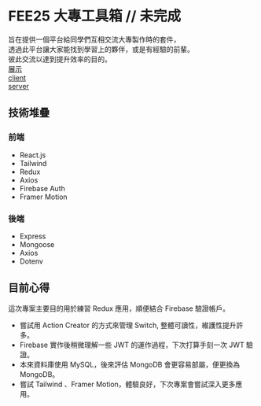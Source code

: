 # FEE25 大專工具箱 // 未完成
旨在提供一個平台給同學們互相交流大專製作時的套件，<br/>
透過此平台讓大家能找到學習上的夥伴，或是有經驗的前輩。<br/>
彼此交流以達到提升效率的目的。<br/>
[展示](https://holin5566.github.io/ "Demo")<br/>
[client](https://github.com/Holin5566/toolbox-client/ "client")<br/>
[server](https://github.com/Holin5566/toolbox-mongoDB/ "server")

## 技術堆疊
### 前端
- React.js
- Tailwind
- Redux
- Axios
- Firebase Auth
- Framer Motion
### 後端
- Express
- Mongoose
- Axios
- Dotenv

## 目前心得
這次專案主要目的用於練習 Redux 應用，順便結合 Firebase 驗證帳戶。<br/>

- 嘗試用 Action Creator 的方式來管理 Switch, 整體可讀性，維護性提升許多。<br/>
- Firebase 實作後稍微理解一些 JWT 的運作過程，下次打算手刻一次 JWT 驗證。<br/>
- 本來資料庫使用 MySQL，後來評估 MongoDB 會更容易部屬，便更換為 MongoDB。<br/>
- 嘗試 Tailwind 、Framer Motion，體驗良好，下次專案會嘗試深入更多應用。
